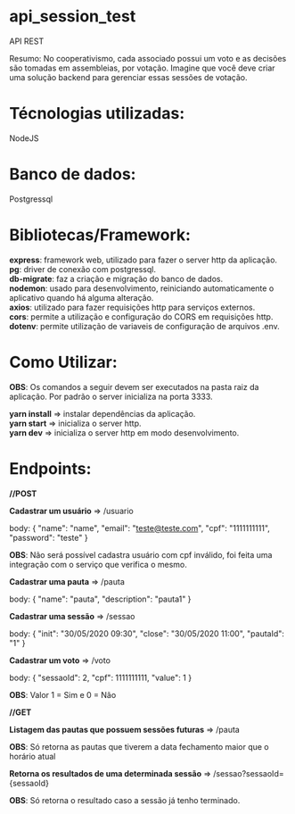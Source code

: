 # api_session_test
API REST 

Resumo:
No cooperativismo, cada associado possui um voto e as decisões são tomadas em assembleias, por votação. Imagine que você deve criar uma solução backend para gerenciar essas sessões de votação.

# Técnologias utilizadas: 
NodeJS

# Banco de dados:
Postgressql

# Bibliotecas/Framework:
**express**: framework web, utilizado para fazer o server http da aplicação.<br/>
**pg**: driver de conexão com postgressql.<br/>
**db-migrate**: faz a criação e migração do banco de dados.<br/>
**nodemon**: usado para desenvolvimento, reiniciando automaticamente o aplicativo quando há alguma alteração.<br/>
**axios**: utilizado para fazer requisições http para serviços externos.<br/>
**cors**: permite a utilização e configuração do CORS em requisições http.<br/>
**dotenv**: permite utilização de variaveis de configuração de arquivos .env.<br/>

# Como Utilizar:

**OBS**: Os comandos a seguir devem ser executados na pasta raiz da aplicação. Por padrão o server inicializa na porta 3333.

**yarn install** => instalar dependências da aplicação.<br/>
**yarn start** => inicializa o server http.<br/>
**yarn dev** => inicializa o server http em modo desenvolvimento.<br/>

# Endpoints:

**//POST**

**Cadastrar um usuário** => /usuario

body:
{
	"name": "name",
	"email": "teste@teste.com",
	"cpf": "1111111111",
	"password": "teste"
}

**OBS**: Não será possível cadastra usuário com cpf inválido, foi feita uma integração com o serviço que verifica o mesmo.

**Cadastrar uma pauta** => /pauta

body:
{
	"name": "pauta",
	"description": "pauta1"
}

**Cadastrar uma sessão** => /sessao

body:
{
	"init": "30/05/2020 09:30",
	"close": "30/05/2020 11:00",
	"pautaId": "1"
}

**Cadastrar um voto** => /voto

body:
{
	"sessaoId": 2,
	"cpf": 1111111111,
	"value": 1
}

**OBS**: Valor 1 = Sim e 0 = Não


**//GET**

**Listagem das pautas que possuem sessões futuras** => /pauta

**OBS**: Só retorna as pautas que tiverem a data fechamento maior que o horário atual

**Retorna os resultados de uma determinada sessão** => /sessao?sessaoId={sessaoId}

**OBS**: Só retorna o resultado caso a sessão já tenho terminado.





    

